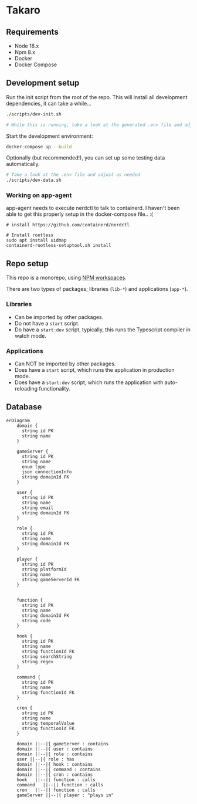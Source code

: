 # Takaro

## Requirements

- Node 18.x
- Npm 8.x
- Docker
- Docker Compose

## Development setup

Run the init script from the root of the repo. This will install all development dependencies, it can take a while...

```bash
./scripts/dev-init.sh 

# While this is running, take a look at the generated .env file and adjust as needed
```

Start the development environment:

```bash
docker-compose up --build
```

Optionally (but recommended!), you can set up some testing data automatically.

```bash
# Take a look at the .env file and adjust as needed
./scripts/dev-data.sh
```

### Working on app-agent

app-agent needs to execute nerdctl to talk to containerd. I haven't been able to get this properly setup in the docker-compose file.. :(


```
# install https://github.com/containerd/nerdctl

# Install rootless
sudo apt install uidmap
containerd-rootless-setuptool.sh install
```

## Repo setup

This repo is a monorepo, using [NPM workspaces](https://docs.npmjs.com/cli/v7/using-npm/workspaces).

There are two types of packages; libraries (`lib-*`) and applications (`app-*`).

### Libraries

- Can be imported by other packages.
- Do not have a `start` script.
- Do have a `start:dev` script, typically, this runs the Typescript compiler in watch mode.

### Applications

- Can NOT be imported by other packages.
- Does have a `start` script, which runs the application in production mode.
- Does have a `start:dev` script, which runs the application with auto-reloading functionality.

## Database

```mermaid
erDiagram
    domain {
      string id PK
      string name
    }
    
    gameServer {
      string id PK
      string name
      enum type
      json connectionInfo 
      string domainId FK
    }

    user {
      string id PK
      string name
      string email
      string domainId FK
    }

    role {
      string id PK
      string name
      string domainId FK
    }
    
    player {
      string id PK
      string platformId
      string name
      string gameServerId FK
    }

    
    function {
      string id PK
      string name
      string domainId FK
      string code
    }

    hook {
      string id PK
      string name
      string functionId FK
      string searchString
      string regex
    }

    command {
      string id PK
      string name
      string functionId FK
    }

    cron {
      string id PK
      string name
      string temporalValue
      string functionId FK
    }

    domain ||--|{ gameServer : contains
    domain ||--|{ user : contains
    domain ||--|{ role : contains
    user ||--|{ role : has
    domain ||--|{ hook : contains
    domain ||--|{ command : contains
    domain ||--|{ cron : contains
    hook   ||--|| function : calls
    command   ||--|| function : calls
    cron   ||--|| function : calls
    gameServer ||--|{ player : "plays in"
```